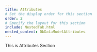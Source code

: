 ```yaml
---
title: Attributes
# Set the display order for this section
order: 2
# Specify the layout for this section
include: NestedTab.html
nested_content: DbDataModelAttributes
---
```

This is Attributes Section